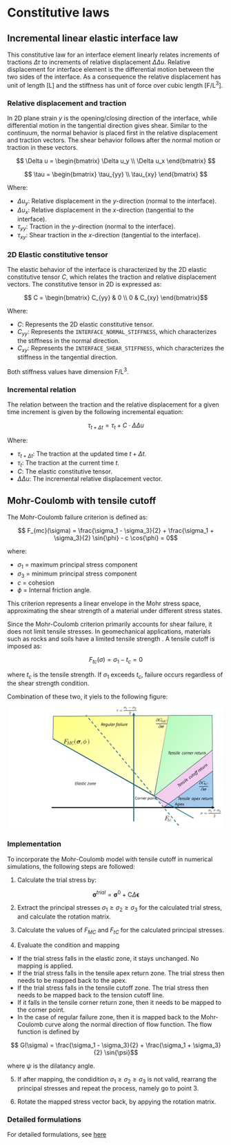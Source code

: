 # Constitutive laws


## Incremental linear elastic interface law

This constitutive law for an interface element linearly relates increments of tractions $\Delta \tau$ to increments of relative displacement $\Delta \Delta u$.
Relative displacement for interface element is the differential motion between the two sides of the interface. As a
consequence the relative displacement has unit of length $[\mathrm{L}]$ and the stiffness has unit of force over cubic length $[\mathrm{F/L^3}]$.

### Relative displacement and traction
In 2D plane strain $y$ is the opening/closing direction of the interface, while differential motion in the tangential direction
gives shear. Similar to the continuum, the normal behavior is placed first in the relative displacement and traction vectors. The shear behavior
follows after the normal motion or traction in these vectors.

$$ \Delta u = \begin{bmatrix} \Delta u_y \\ \Delta u_x \end{bmatrix} $$

$$ \tau = \begin{bmatrix} \tau_{yy} \\ \tau_{xy} \end{bmatrix} $$

Where:
* $\Delta u_y$: Relative displacement in the $y$-direction (normal to the interface).
* $\Delta u_x$: Relative displacement in the $x$-direction (tangential to the interface).
* $\tau_{yy}$: Traction in the $y$-direction (normal to the interface).
* $\tau_{xy}$: Shear traction in the $x$-direction (tangential to the interface).

### 2D Elastic constitutive tensor

The elastic behavior of the interface is characterized by the 2D elastic constitutive tensor $C$, which relates the traction and relative displacement vectors. The constitutive tensor in 2D is expressed as:

$$ C = \begin{bmatrix} C_{yy} & 0     \\
                       0     & C_{xy} \end{bmatrix}$$

Where:
* $C$: Represents the 2D elastic constitutive tensor.
* $C_{yy}$: Represents the `INTERFACE_NORMAL_STIFFNESS`, which characterizes the stiffness in the normal direction.
* $C_{xy}$: Represents the `INTERFACE_SHEAR_STIFFNESS`, which characterizes the stiffness in the tangential direction.

Both stiffness values have dimension $\mathrm{F/L^3}$.

### Incremental relation

The relation between the traction and the relative displacement for a given time increment is given by the following incremental equation:

$$ \tau_{t + \Delta t} = \tau_t + C \cdot \Delta \Delta u $$

Where:
* $\tau_{t + \Delta t}$: The traction at the updated time $t + \Delta t$.
* $\tau_t$: The traction at the current time $t$.
* $C$: The elastic constitutive tensor.
* $\Delta \Delta u$: The incremental relative displacement vector.


## Mohr-Coulomb with tensile cutoff

The Mohr-Coulomb failure criterion is defined as:

```math
    F_{mc}(\sigma) = \frac{\sigma_1 - \sigma_3}{2} + \frac{\sigma_1 + \sigma_3}{2} \sin⁡{\phi} - c \cos⁡{\phi} = 0
```

where:

- $`\sigma_1`$ = maximum principal stress component
- $`\sigma_3`$ = minimum principal stress component
- $`c`$ = cohesion
- $`\phi`$ = Internal friction angle.

This criterion represents a linear envelope in the Mohr stress space, approximating the shear strength of a material under different stress states.

Since the Mohr-Coulomb criterion primarily accounts for shear failure, it does not limit tensile stresses. In geomechanical applications, materials such as rocks and soils have a limited tensile strength . A tensile cutoff is imposed as:

```math
    F_{tc}(\sigma) = \sigma_1 - t_c = 0
```

where $t_c$ is the tensile strength. If $`\sigma_1`$ exceeds $`t_c`$, failure occurs regardless of the shear strength condition.

Combination of these two, it yiels to the following figure:

<img src="documentation_data/mohr-coulomb-with-tension-cutoff-zones.svg" alt="Mohr-Coulomb with tension cutoff" title="Mohr-Coulomb with tension cutoff" width="800">


### Implementation

To incorporate the Mohr-Coulomb model with tensile cutoff in numerical simulations, the following steps are followed:

1. Calculate the trial stress by: 

```math
    \boldsymbol{\sigma}^{trial} = \boldsymbol{\sigma}^0 + \boldsymbol{\mathrm{C}} \Delta \boldsymbol{\epsilon}
```

2. Extract the principal stresses $`\sigma_1 \ge \sigma_2 \ge \sigma_3`$ for the calculated trial stress, and calculate the rotation matrix.

3. Calculate the values of $`F_{MC}`$ and $`F_{tC}`$ for the calculated principal stresses.

4. Evaluate the condition and mapping
  - If the trial stress falls in the elastic zone, it stays unchanged. No mapping is applied.
  - If the trial stress falls in the tensile apex return zone. The trial stress then needs to be mapped back to the apex.
  - If the trial stress falls in the tensile cutoff zone. The trial stress then needs to be mapped back to the tension cutoff line.
  - If it falls in the tensile corner return zone, then it needs to be mapped to the corner point.
  - In the case of regular failure zone, then it is mapped back to the Mohr-Coulomb curve along the normal direction of flow function. The flow function is defined by
  
```math
    G(\sigma) = \frac{\sigma_1 - \sigma_3}{2} + \frac{\sigma_1 + \sigma_3}{2} \sin⁡{\psi}
```
  where $`\psi`$ is the dilatancy angle.

5. If after mapping, the condidition $`\sigma_1 \ge \sigma_2 \ge \sigma_3`$ is not valid, rearrang the principal stresses and repeat the process, namely go to point 3.

6. Rotate the mapped stress vector back, by appying the rotation matrix.

### Detailed formulations

For detailed formulations, see [here](documentation_data/Mohr-Coulomb-with-tension_cutoff-formulations.pdf)

